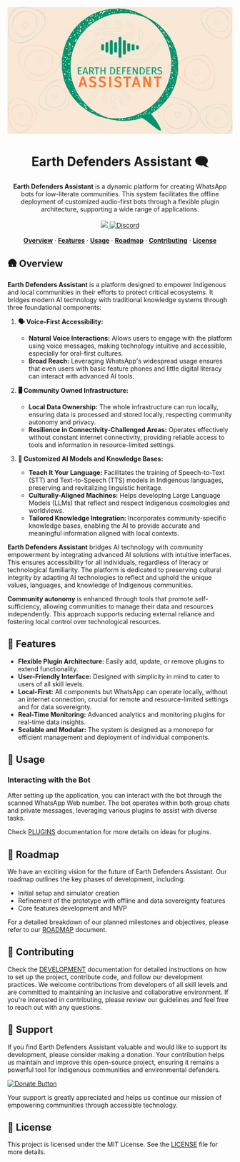 ![hero](./assets/logo.jpg)

<h1 align="center"><b>Earth Defenders Assistant 🗨️</b></h1>

<p align="center">
    <strong>Earth Defenders Assistant</strong> is a dynamic platform for creating WhatsApp bots for low-literate communities. This system facilitates the offline deployment of customized audio-first bots through a flexible plugin architecture, supporting a wide range of applications.
    <br />
    <br />
    <a href="https://awana.digital/donate">
      <img src="https://img.shields.io/badge/$-Donate-ff69b4.svg?maxAge=2592000&amp;style=flat">
    </a>
    <a href="https://discord.gg/Bkrmqbedvu">
      <img alt="Discord" src="https://img.shields.io/badge/chat-Discord-8A2BE2?style=flat">
    </a>
    <br />
    <br />
    <a href="#overview"><strong>Overview</strong></a> · 
    <a href="#features"><strong>Features</strong></a> · 
    <a href="#usage"><strong>Usage</strong></a> ·
    <a href="#roadmap"><strong>Roadmap</strong></a> ·
    <a href="#contributing"><strong>Contributing</strong></a> ·
    <a href="#license"><strong>License</strong></a>
</p>

## 🛖 Overview

**Earth Defenders Assistant** is a platform designed to empower Indigenous and local communities in their efforts to protect critical ecosystems. It bridges modern AI technology with traditional knowledge systems through three foundational components:

1. **🗣️ Voice-First Accessibility:**
   - **Natural Voice Interactions:** Allows users to engage with the platform using voice messages, making technology intuitive and accessible, especially for oral-first cultures.
   - **Broad Reach:** Leveraging WhatsApp's widespread usage ensures that even users with basic feature phones and little digital literacy can interact with advanced AI tools.

2. **🖥️ Community Owned Infrastructure:**
   - **Local Data Ownership:** The whole infrastructure can run locally, ensuring data is processed and stored locally, respecting community autonomy and privacy.
   - **Resilience in Connectivity-Challenged Areas:** Operates effectively without constant internet connectivity, providing reliable access to tools and information in resource-limited settings.

3. **🤖 Customized AI Models and Knowledge Bases:**
   - **Teach It Your Language:** Facilitates the training of Speech-to-Text (STT) and Text-to-Speech (TTS) models in Indigenous languages, preserving and revitalizing linguistic heritage.
   - **Culturally-Aligned Machines:** Helps developing Large Language Models (LLMs) that reflect and respect Indigenous cosmologies and worldviews.
   - **Tailored Knowledge Integration:**  Incorporates community-specific knowledge bases, enabling the AI to provide accurate and meaningful information aligned with local contexts.

**Earth Defenders Assistant** bridges AI technology with community empowerment by integrating advanced AI solutions with intuitive interfaces. This ensures accessibility for all individuals, regardless of literacy or technological familiarity. The platform is dedicated to preserving cultural integrity by adapting AI technologies to reflect and uphold the unique values, languages, and knowledge of Indigenous communities.

**Community autonomy** is enhanced through tools that promote self-sufficiency, allowing communities to manage their data and resources independently. This approach supports reducing external reliance and fostering local control over technological resources.

## 🚀 Features

- **Flexible Plugin Architecture:** Easily add, update, or remove plugins to extend functionality.
- **User-Friendly Interface:** Designed with simplicity in mind to cater to users of all skill levels.
- **Local-First:** All components but WhatsApp can operate locally, without an internet connection, crucial for remote and resource-limited settings and for data sovereignty.
- **Real-Time Monitoring:** Advanced analytics and monitoring plugins for real-time data insights.
- **Scalable and Modular:** The system is designed as a monorepo for efficient management and deployment of individual components.

## 💬 Usage

### Interacting with the Bot

After setting up the application, you can interact with the bot through the scanned WhatsApp Web number. The bot operates within both group chats and private messages, leveraging various plugins to assist with diverse tasks.

Check [PLUGINS](./assets/PLUGINS.md) documentation for more details on ideas for plugins.

## 📝 Roadmap

We have an exciting vision for the future of Earth Defenders Assistant. Our roadmap outlines the key phases of development, including:

- Initial setup and simulator creation
- Refinement of the prototype with offline and data sovereignty features
- Core features development and MVP

For a detailed breakdown of our planned milestones and objectives, please refer to our [ROADMAP](./assets/ROADMAP.md) document.

## 🤝 Contributing

Check the [DEVELOPMENT](./assets/DEVELOPMENT.md) documentation for detailed instructions on how to set up the project, contribute code, and follow our development practices. We welcome contributions from developers of all skill levels and are committed to maintaining an inclusive and collaborative environment. If you're interested in contributing, please review our guidelines and feel free to reach out with any questions.

## 🌟 Support

If you find Earth Defenders Assistant valuable and would like to support its development, please consider making a donation. Your contribution helps us maintain and improve this open-source project, ensuring it remains a powerful tool for Indigenous communities and environmental defenders.

<a href="https://awana.digital/donate" target="_blank">
  <img src="https://img.shields.io/badge/Donate-Support%20Us-ff69b4?style=for-the-badge" alt="Donate Button" />
</a>

Your support is greatly appreciated and helps us continue our mission of empowering communities through accessible technology.

## 📃 License

This project is licensed under the MIT License. See the [LICENSE](./LICENSE.md) file for more details.